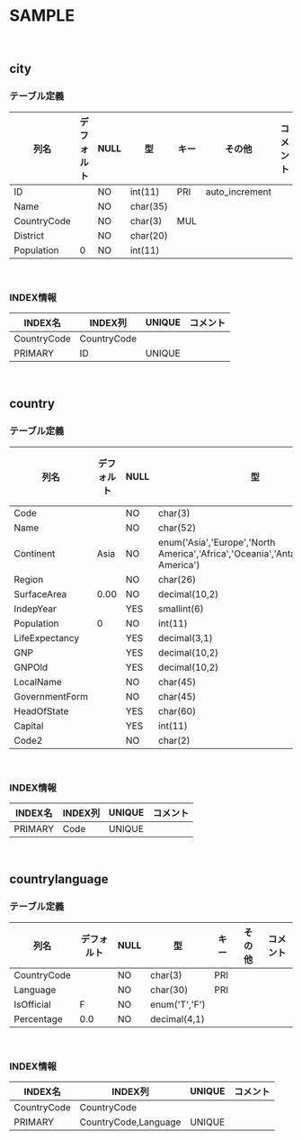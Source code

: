 # SAMPLE
 
## city
### テーブル定義
| 列名 | デフォルト | NULL | 型 | キー | その他 | コメント 
|---|---|---|---|---|---|---|
| ID| | NO| int(11)| PRI| auto_increment| |
| Name| | NO| char(35)| | | |
| CountryCode| | NO| char(3)| MUL| | |
| District| | NO| char(20)| | | |
| Population| 0| NO| int(11)| | | |
 
### INDEX情報
| INDEX名 | INDEX列 | UNIQUE |コメント | 
|---|---|---|---|
| CountryCode| CountryCode| | |
| PRIMARY| ID| UNIQUE| |
 
## country
### テーブル定義
| 列名 | デフォルト | NULL | 型 | キー | その他 | コメント 
|---|---|---|---|---|---|---|
| Code| | NO| char(3)| PRI| | |
| Name| | NO| char(52)| | | |
| Continent| Asia| NO| enum('Asia','Europe','North America','Africa','Oceania','Antarctica','South America')| | | |
| Region| | NO| char(26)| | | |
| SurfaceArea| 0.00| NO| decimal(10,2)| | | |
| IndepYear| | YES| smallint(6)| | | |
| Population| 0| NO| int(11)| | | |
| LifeExpectancy| | YES| decimal(3,1)| | | |
| GNP| | YES| decimal(10,2)| | | |
| GNPOld| | YES| decimal(10,2)| | | |
| LocalName| | NO| char(45)| | | |
| GovernmentForm| | NO| char(45)| | | |
| HeadOfState| | YES| char(60)| | | |
| Capital| | YES| int(11)| | | |
| Code2| | NO| char(2)| | | |
 
### INDEX情報
| INDEX名 | INDEX列 | UNIQUE |コメント | 
|---|---|---|---|
| PRIMARY| Code| UNIQUE| |
 
## countrylanguage
### テーブル定義
| 列名 | デフォルト | NULL | 型 | キー | その他 | コメント 
|---|---|---|---|---|---|---|
| CountryCode| | NO| char(3)| PRI| | |
| Language| | NO| char(30)| PRI| | |
| IsOfficial| F| NO| enum('T','F')| | | |
| Percentage| 0.0| NO| decimal(4,1)| | | |
 
### INDEX情報
| INDEX名 | INDEX列 | UNIQUE |コメント | 
|---|---|---|---|
| CountryCode| CountryCode| | |
| PRIMARY| CountryCode,Language| UNIQUE| |